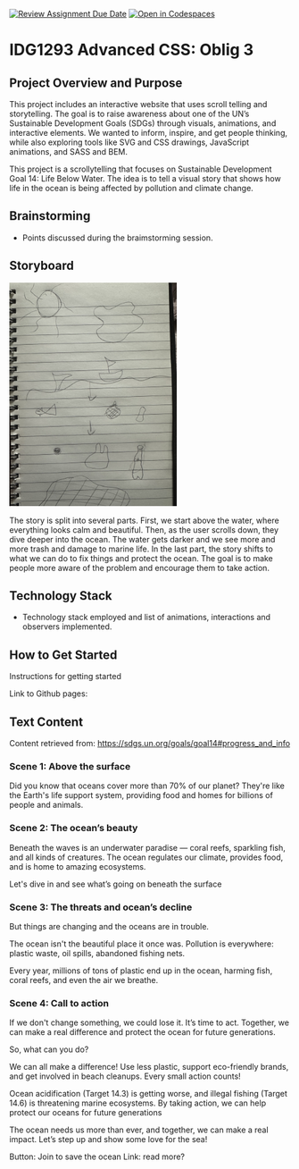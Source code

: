 [![Review Assignment Due Date](https://classroom.github.com/assets/deadline-readme-button-22041afd0340ce965d47ae6ef1cefeee28c7c493a6346c4f15d667ab976d596c.svg)](https://classroom.github.com/a/Hl2JaK93)
[![Open in Codespaces](https://classroom.github.com/assets/launch-codespace-2972f46106e565e64193e422d61a12cf1da4916b45550586e14ef0a7c637dd04.svg)](https://classroom.github.com/open-in-codespaces?assignment_repo_id=19230396)

# IDG1293 Advanced CSS: Oblig 3

## Project Overview and Purpose
This project includes an interactive website that uses scroll telling and storytelling. The goal is to raise awareness about one of the UN’s Sustainable Development Goals (SDGs) through visuals, animations, and interactive elements. We wanted to inform, inspire, and get people thinking, while also exploring tools like SVG and CSS drawings, JavaScript animations, and SASS and BEM.

This project is a scrollytelling that focuses on Sustainable Development Goal 14: Life Below Water. The idea is to tell a visual story that shows how life in the ocean is being affected by pollution and climate change.


## Brainstorming 
- Points discussed during the braimstorming session.


## Storyboard
<img src="assets/images/storyboard.png" alt="Storyboard" width="300"/>

The story is split into several parts. First, we start above the water, where everything looks calm and beautiful. Then, as the user scrolls down, they dive deeper into the ocean. The water gets darker and we see more and more trash and damage to marine life. In the last part, the story shifts to what we can do to fix things and protect the ocean. The goal is to make people more aware of the problem and encourage them to take action.

## Technology Stack
- Technology stack employed and list of animations, interactions and observers implemented.

## How to Get Started
Instructions for getting started 

Link to Github pages: 

## Text Content
Content retrieved from: https://sdgs.un.org/goals/goal14#progress_and_info 

### Scene 1: Above the surface 
Did you know that oceans cover more than 70% of our planet? They're like the Earth's life support system, providing food and homes for billions of people and animals. 


### Scene 2: The ocean’s beauty
Beneath the waves is an underwater paradise — coral reefs, sparkling fish, and all kinds of creatures. The ocean regulates our climate, provides food, and is home to amazing ecosystems.

Let's dive in and see what’s going on beneath the surface

### Scene 3: The threats and ocean’s decline
But things are changing and the oceans are in trouble. 

The ocean isn't the beautiful place it once was. Pollution is everywhere: plastic waste, oil spills, abandoned fishing nets. 

Every year, millions of tons of plastic end up in the ocean, harming fish, coral reefs, and even the air we breathe.


### Scene 4: Call to action
If we don't change something, we could lose it.
It’s time to act. Together, we can make a real difference and protect the ocean for future generations.

So, what can you do? 

We can all make a difference! Use less plastic, support eco-friendly brands, and get involved in beach cleanups. Every small action counts!

Ocean acidification (Target 14.3) is getting worse, and illegal fishing (Target 14.6) is threatening marine ecosystems. By taking action, we can help protect our oceans for future generations

The ocean needs us more than ever, and together, we can make a real impact. Let’s step up and show some love for the sea! 

Button: Join to save the ocean
Link: read more?

